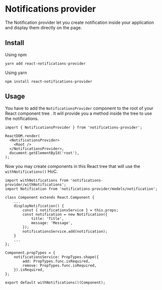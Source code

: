# Notifications provider

The Notification provider let you create notification inside your application and display them directly on the page. 

## Install

Using npm

`yarn add react-notifications-provider`

Using yarn

`npm install react-notifications-provider`

## Usage

You have to add the `NotificationsProvider` component to the root of your React component tree . It will provide you a method inside the tree to use the notifications.

```
import { NotificationsProvider } from 'notifications-provider';

ReactDOM.render(
  <NotificationsProvider>
    <Root />
  </NotificationsProvider>,
  document.getElementById('root'),
);
```

Now you may create components in this React tree that will use the `withNotifications()` HoC.

```
import withNotifications from 'notifications-provider/withNotifications';
import Notification from 'notifications-provider/models/notification';

class Component extends React.Component {
    ...
    displayNotification() {
        const { notificationsService } = this.props;
        const notification = new Notification({
            title: 'Title',
            message: 'Message',
        });
        notificationsService.add(notification);
    }
    ...
};

Component.propTypes = {
    notificationsService: PropTypes.shape({
        add: PropTypes.func.isRequired,
        remove: PropTypes.func.isRequired,
    }).isRequired,
};

export default withNotifications()(Component);
```